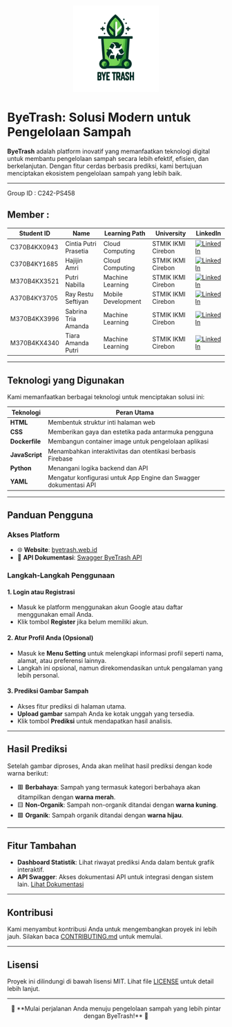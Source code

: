 <p align="center">
  <img 
    width="200" 
    height="200" 
    src="https://github.com/C242-PS458-ByeTrash/ByeTrash/blob/main/logo.png" 
    alt="ByeTrash Logo">
</p>

# ByeTrash: Solusi Modern untuk Pengelolaan Sampah

**ByeTrash** adalah platform inovatif yang memanfaatkan teknologi digital untuk membantu pengelolaan sampah secara lebih efektif, efisien, dan berkelanjutan. Dengan fitur cerdas berbasis prediksi, kami bertujuan menciptakan ekosistem pengelolaan sampah yang lebih baik.

---
 Group ID : C242-PS458 
## Member :



| Student ID | Name            | Learning Path         | University           | LinkedIn                                                                 |
|------------|-----------------|-----------------------|----------------------|--------------------------------------------------------------------------|
|C370B4KX0943| Cintia Putri Prasetia |Cloud Computing |STMIK IKMI Cirebon | [![LinkedIn](https://img.shields.io/badge/LinkedIn-Connect-blue?logo=linkedin)]([https://linkedin.com/in/janesmith](https://www.linkedin.com/in/cintia-putri-prasetia-466979322?utm_source=share&utm_campaign=share_via&utm_content=profile&utm_medium=android_app)) |
|C370B4KY1685| Hajijin Amri |Cloud Computing | STMIK IKMI Cirebon| [![LinkedIn](https://img.shields.io/badge/LinkedIn-Connect-blue?logo=linkedin)](https://linkedin.com/in/janesmith) |
|M370B4KX3521|Putri Nabilla| Machine Learning      |STMIK IKMI Cirebon| [![LinkedIn](https://img.shields.io/badge/LinkedIn-Connect-blue?logo=linkedin)](https://linkedin.com/in/bobjohnson) |
|A370B4KY3705|Ray Restu Seftiyan| Mobile Development|STMIK IKMI Cirebon| [![LinkedIn](https://img.shields.io/badge/LinkedIn-Connect-blue?logo=linkedin)](https://linkedin.com/in/alicewilliams) |
|M370B4KX3996|Sabrina Tria Amanda|Machine Learning| STMIK IKMI Cirebon | [![LinkedIn](https://img.shields.io/badge/LinkedIn-Connect-blue?logo=linkedin)](https://linkedin.com/in/alicewilliams) |
|M370B4KX4340| Tiara Amanda Putri |Machine Learning|STMIK IKMI Cirebon| [![LinkedIn](https://img.shields.io/badge/LinkedIn-Connect-blue?logo=linkedin)](https://linkedin.com/in/alicewilliams) |

---

## Teknologi yang Digunakan

Kami memanfaatkan berbagai teknologi untuk menciptakan solusi ini:

| Teknologi          | Peran Utama                                                                 |
|---------------------|-----------------------------------------------------------------------------|
| **HTML**           | Membentuk struktur inti halaman web                                         |
| **CSS**            | Memberikan gaya dan estetika pada antarmuka pengguna                        |
| **Dockerfile**     | Membangun container image untuk pengelolaan aplikasi                       |
| **JavaScript**     | Menambahkan interaktivitas dan otentikasi berbasis Firebase                |
| **Python**         | Menangani logika backend dan API                                            |
| **YAML**           | Mengatur konfigurasi untuk App Engine dan Swagger dokumentasi API          |

---

## Panduan Pengguna

### Akses Platform
- 🌐 **Website**: [byetrash.web.id](https://byetrash.web.id/)
- 📖 **API Dokumentasi**: [Swagger ByeTrash API](https://byetrash-913316825970.asia-southeast2.run.app/swagger)

### Langkah-Langkah Penggunaan

#### 1. Login atau Registrasi
- Masuk ke platform menggunakan akun Google atau daftar menggunakan email Anda.
- Klik tombol **Register** jika belum memiliki akun.

#### 2. Atur Profil Anda (Opsional)
- Masuk ke **Menu Setting** untuk melengkapi informasi profil seperti nama, alamat, atau preferensi lainnya.
- Langkah ini opsional, namun direkomendasikan untuk pengalaman yang lebih personal.

#### 3. Prediksi Gambar Sampah
- Akses fitur prediksi di halaman utama.
- **Upload gambar** sampah Anda ke kotak unggah yang tersedia.
- Klik tombol **Prediksi** untuk mendapatkan hasil analisis.

---

## Hasil Prediksi

Setelah gambar diproses, Anda akan melihat hasil prediksi dengan kode warna berikut:
- 🟥 **Berbahaya**: Sampah yang termasuk kategori berbahaya akan ditampilkan dengan **warna merah**.
- 🟨 **Non-Organik**: Sampah non-organik ditandai dengan **warna kuning**.
- 🟩 **Organik**: Sampah organik ditandai dengan **warna hijau**.

---

## Fitur Tambahan
- **Dashboard Statistik**: Lihat riwayat prediksi Anda dalam bentuk grafik interaktif.
- **API Swagger**: Akses dokumentasi API untuk integrasi dengan sistem lain. [Lihat Dokumentasi](https://byetrash-913316825970.asia-southeast2.run.app/swagger)

---

## Kontribusi

Kami menyambut kontribusi Anda untuk mengembangkan proyek ini lebih jauh. Silakan baca [CONTRIBUTING.md](CONTRIBUTING.md) untuk memulai.

---

## Lisensi

Proyek ini dilindungi di bawah lisensi MIT. Lihat file [LICENSE](LICENSE) untuk detail lebih lanjut.

---

<p align="center">
  🚀 **Mulai perjalanan Anda menuju pengelolaan sampah yang lebih pintar dengan ByeTrash!** 🌟
</p>
